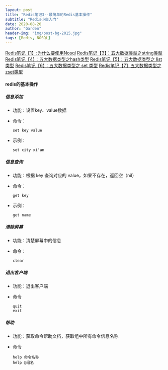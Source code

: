 ```yaml
---
layout: post
title: "Redis笔记3--最简单的Redis基本操作"
subtitle: "Redis小白入门"
date: 2020-08-20
author: "Garden"
header-img: "img/post-bg-2015.jpg"
tags: [Redis, NOSQL]
---
```

[Redis笔记【1】:为什么要使用Nosql](https://blog.csdn.net/weixin_44870909/article/details/108109353)
[Redis笔记【3】：五大数据类型之string类型](https://blog.csdn.net/weixin_44870909/article/details/108156007)
[Redis笔记【4】：五大数据类型之hash类型](https://blog.csdn.net/weixin_44870909/article/details/108228659)
[Redis笔记【5】：五大数据类型之 list 类型](https://blog.csdn.net/weixin_44870909/article/details/108266854)
[Redis笔记【6】：五大数据类型之 set 类型](https://blog.csdn.net/weixin_44870909/article/details/108267431)
[Redis笔记【7】五大数据类型之zset类型](https://blog.csdn.net/weixin_44870909/article/details/108268336)
#### redis的基本操作

##### 信息添加

* 功能：设置key、value数据

* 命令：

  ```shell
  set key value
  ```

* 示例：

  ```shell
  set city xi'an
  ```

##### 信息查询

*  功能：根据 key 查询对应的 value，如果不存在，返回空（nil）

* 命令：

  ```shell
  get key
  ```

* 示例：

  ```shell
  get name
  ```

##### 清除屏幕

* 功能：清楚屏幕中的信息

* 命令：

  ```shell
  clear
  ```

##### 退出客户端

*  功能：退出客户端

* 命令

  ```shell
  quit
  exit
  ```



##### 帮助

* 功能：获取命令帮助文档，获取组中所有命令信息名称

* 命令

  ```shell
  help 命令名称
  help @组名
  ```



